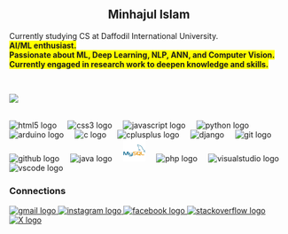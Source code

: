 <!DOCTYPE html>
<html>
<head>
    <link rel="stylesheet" href="style.css">
</head>
<body>
    <h2 align="center"> <strong> Minhajul Islam </strong> </h2>
    <p>Currently studying CS at Daffodil International University.<br> 
        <Aspiring <span style="background-color: #ff0; font-weight: bold;"></span> AI/ML enthusiast.<br>
        Passionate about <span style="background-color: #ff0; font-weight: bold;"></span> ML, <span style="background-color: #ff0; font-weight: bold;"></span> Deep Learning, <span style="background-color: #ff0; font-weight: bold;"></span> NLP, <span style="background-color: #ff0; font-weight: bold;"></span> ANN, and <span style="background-color: #ff0; font-weight: bold;"></span> Computer Vision.<br>
        Currently engaged in <span style="background-color: #ff0; font-weight: bold;">research work to deepen knowledge and skills.
    </p><br>

   ![](https://github-readme-stats.vercel.app/api/top-langs/?username=hello-minhaj&theme=radical&hide_border=false&include_all_commits=false&count_private=false&layout=compact)


 ##    
<div align="left">
 
  <img src="https://cdn.jsdelivr.net/gh/devicons/devicon/icons/html5/html5-original.svg" height="30" alt="html5 logo"  />
  <img width="12" />
  <img src="https://cdn.jsdelivr.net/gh/devicons/devicon/icons/css3/css3-original.svg" height="30" alt="css3 logo"  />
  <img width="12" />
  <img src="https://cdn.jsdelivr.net/gh/devicons/devicon/icons/javascript/javascript-original.svg" height="30" alt="javascript logo"  />
  <img width="12" />
  <img src="https://cdn.jsdelivr.net/gh/devicons/devicon/icons/python/python-original.svg" height="30" alt="python logo"  />
  <img width="12" />
  <img src="https://cdn.worldvectorlogo.com/logos/arduino-1.svg" height="30" alt="arduino logo"  />
  <img width="12" />
  <img src="https://cdn.jsdelivr.net/gh/devicons/devicon/icons/c/c-original.svg" height="30" alt="c logo"  />
  <img width="12" />
  <img src="https://cdn.jsdelivr.net/gh/devicons/devicon/icons/cplusplus/cplusplus-original.svg" height="30" alt="cplusplus logo"  />
  <img width="12" />
  <img src="https://cdn.worldvectorlogo.com/logos/django.svg" height ="30" alt="django"  />
  <img width="12" />
  <img src="https://cdn.jsdelivr.net/gh/devicons/devicon/icons/git/git-original.svg" height="30" alt="git logo"  />
  <img width="12" />
  <img src="https://cdn.jsdelivr.net/gh/devicons/devicon/icons/github/github-original.svg" height="30" alt="github logo"  />
  <img width="12" />
  <img src="https://cdn.jsdelivr.net/gh/devicons/devicon/icons/java/java-original.svg" height="40" alt="java logo"  />
  <img width="12" />
  <img src="https://raw.githubusercontent.com/devicons/devicon/master/icons/mysql/mysql-original-wordmark.svg" height="40" alt="mysql logo"  />
  <img width="12" />
  <img src="https://cdn.jsdelivr.net/gh/devicons/devicon/icons/php/php-original.svg" height="30" alt="php logo"  />
  <img width="12" />
  <img src="https://cdn.jsdelivr.net/gh/devicons/devicon/icons/visualstudio/visualstudio-plain.svg" height="30" alt="visualstudio logo" />
  <img width="12" />
  <img src="https://cdn.jsdelivr.net/gh/devicons/devicon/icons/vscode/vscode-original.svg" height="30" alt="vscode logo"  />
</div>




### Connections    
<div class="left-align">

  <a href="mailto:hellominhajulislam@gmail.com" target="_blank">
    <img src="https://img.shields.io/static/v1?message=Gmail&logo=gmail&label=&color=D14836&logoColor=white&labelColor=&style=for-the-badge" height="35" alt="gmail logo"  />
  </a>
  <a href="https://www.instagram.com/hellominhaj/" target="_blank">
    <img src="https://img.shields.io/static/v1?message=Instagram&logo=instagram&label=&color=E4405F&logoColor=white&labelColor=&style=for-the-badge" height="35" alt="instagram logo"  />
  </a>

  <a href="https://www.facebook.com/minhajul.islam.26" target="_blank">
    <img src="https://img.shields.io/static/v1?message=Facebook&logo=facebook&label=&color=1877F2&logoColor=white&labelColor=&style=for-the-badge" height="35" alt="facebook logo"  />
  </a>
  <a href="https://stackoverflow.com/users/31163743/minhajul-islam" target="_blank">
    <img src="https://img.shields.io/static/v1?message=Stackoverflow&logo=stackoverflow&label=&color=FE7A16&logoColor=white&labelColor=&style=for-the-badge" height="35" alt="stackoverflow logo"  />
  </a>

  <a href="https://x.com/_hellominhaj" target="_blank">
    <img src="https://img.shields.io/badge/X-1DA1F2?style=for-the-badge&logo=x&logoColor=white" height="35" alt="X logo"  />
  </a>
</div>


</body>
</html>
